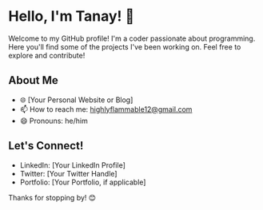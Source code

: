 # Hello, I'm Tanay! 👋

Welcome to my GitHub profile! I'm a coder passionate about programming. Here you'll find some of the projects I've been working on. Feel free to explore and contribute!

## About Me

- 🌐 [Your Personal Website or Blog]
- 📫 How to reach me: highlyflammable12@gmail.com
- 😄 Pronouns: he/him


## Let's Connect!

- LinkedIn: [Your LinkedIn Profile]
- Twitter: [Your Twitter Handle]
- Portfolio: [Your Portfolio, if applicable]

Thanks for stopping by! 😊
